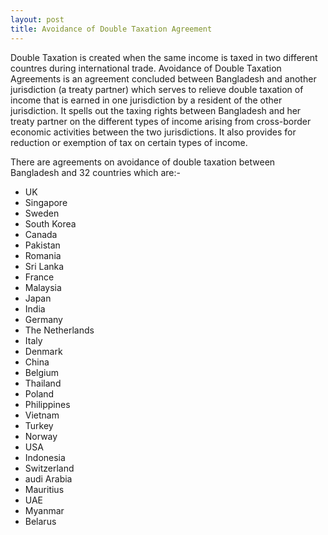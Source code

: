 ```yaml
---
layout: post
title: Avoidance of Double Taxation Agreement
---
```


Double Taxation is created when the same income is taxed in two different countres during international trade. Avoidance of Double Taxation Agreements is an agreement concluded between Bangladesh and another jurisdiction (a treaty partner) which serves to relieve double taxation of income that is earned in one jurisdiction by a resident of the other jurisdiction. It spells out the taxing rights between Bangladesh and her treaty partner on the different types of income arising from cross-border economic activities between the two jurisdictions. It also provides for reduction or exemption of tax on certain types of income.

There are agreements on avoidance of double taxation between Bangladesh and 32 countries which are:-

- UK
- Singapore
- Sweden
- South Korea
- Canada
- Pakistan
- Romania
- Sri Lanka
- France
- Malaysia
- Japan
- India
- Germany
- The Netherlands
- Italy
- Denmark
- China
- Belgium
- Thailand
- Poland
- Philippines
- Vietnam
- Turkey
- Norway
- USA
- Indonesia
- Switzerland
- audi Arabia
- Mauritius
- UAE
- Myanmar
- Belarus



